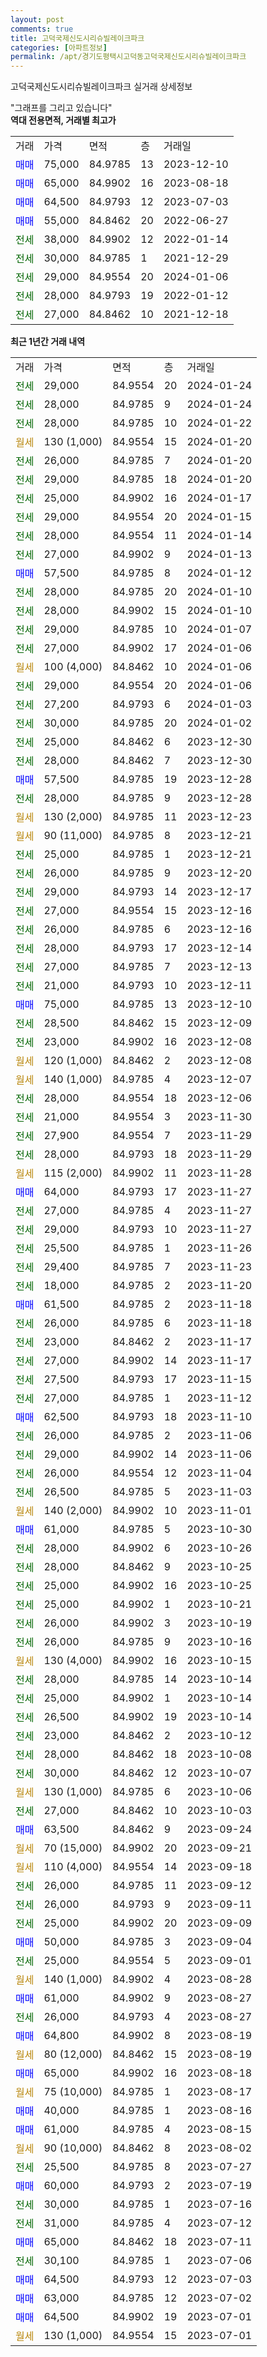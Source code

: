 ```yaml
---
layout: post
comments: true
title: 고덕국제신도시리슈빌레이크파크
categories: [아파트정보]
permalink: /apt/경기도평택시고덕동고덕국제신도시리슈빌레이크파크
---
```


고덕국제신도시리슈빌레이크파크 실거래 상세정보

<script type="text/javascript">
  google.charts.load('current', {'packages':['line', 'corechart']});
  google.charts.setOnLoadCallback(drawChart);

  function drawChart() {
    var data = new google.visualization.DataTable();
    data.addColumn('date', '거래일');
    data.addColumn('number', "매매");
    data.addColumn('number', "전세");
    data.addColumn('number', "전매");

    data.addRows([[new Date(Date.parse("2024-01-24")), null, 29000, null], [new Date(Date.parse("2024-01-24")), null, 28000, null], [new Date(Date.parse("2024-01-22")), null, 28000, null], [new Date(Date.parse("2024-01-20")), null, null, null], [new Date(Date.parse("2024-01-20")), null, 26000, null], [new Date(Date.parse("2024-01-20")), null, 29000, null], [new Date(Date.parse("2024-01-17")), null, 25000, null], [new Date(Date.parse("2024-01-15")), null, 29000, null], [new Date(Date.parse("2024-01-14")), null, 28000, null], [new Date(Date.parse("2024-01-13")), null, 27000, null], [new Date(Date.parse("2024-01-12")), 57500, null, null], [new Date(Date.parse("2024-01-10")), null, 28000, null], [new Date(Date.parse("2024-01-10")), null, 28000, null], [new Date(Date.parse("2024-01-07")), null, 29000, null], [new Date(Date.parse("2024-01-06")), null, 27000, null], [new Date(Date.parse("2024-01-06")), null, null, null], [new Date(Date.parse("2024-01-06")), null, 29000, null], [new Date(Date.parse("2024-01-03")), null, 27200, null], [new Date(Date.parse("2024-01-02")), null, 30000, null], [new Date(Date.parse("2023-12-30")), null, 25000, null], [new Date(Date.parse("2023-12-30")), null, 28000, null], [new Date(Date.parse("2023-12-28")), 57500, null, null], [new Date(Date.parse("2023-12-28")), null, 28000, null], [new Date(Date.parse("2023-12-23")), null, null, null], [new Date(Date.parse("2023-12-21")), null, null, null], [new Date(Date.parse("2023-12-21")), null, 25000, null], [new Date(Date.parse("2023-12-20")), null, 26000, null], [new Date(Date.parse("2023-12-17")), null, 29000, null], [new Date(Date.parse("2023-12-16")), null, 27000, null], [new Date(Date.parse("2023-12-16")), null, 26000, null], [new Date(Date.parse("2023-12-14")), null, 28000, null], [new Date(Date.parse("2023-12-13")), null, 27000, null], [new Date(Date.parse("2023-12-11")), null, 21000, null], [new Date(Date.parse("2023-12-10")), 75000, null, null], [new Date(Date.parse("2023-12-09")), null, 28500, null], [new Date(Date.parse("2023-12-08")), null, 23000, null], [new Date(Date.parse("2023-12-08")), null, null, null], [new Date(Date.parse("2023-12-07")), null, null, null], [new Date(Date.parse("2023-12-06")), null, 28000, null], [new Date(Date.parse("2023-11-30")), null, 21000, null], [new Date(Date.parse("2023-11-29")), null, 27900, null], [new Date(Date.parse("2023-11-29")), null, 28000, null], [new Date(Date.parse("2023-11-28")), null, null, null], [new Date(Date.parse("2023-11-27")), 64000, null, null], [new Date(Date.parse("2023-11-27")), null, 27000, null], [new Date(Date.parse("2023-11-27")), null, 29000, null], [new Date(Date.parse("2023-11-26")), null, 25500, null], [new Date(Date.parse("2023-11-23")), null, 29400, null], [new Date(Date.parse("2023-11-20")), null, 18000, null], [new Date(Date.parse("2023-11-18")), 61500, null, null], [new Date(Date.parse("2023-11-18")), null, 26000, null], [new Date(Date.parse("2023-11-17")), null, 23000, null], [new Date(Date.parse("2023-11-17")), null, 27000, null], [new Date(Date.parse("2023-11-15")), null, 27500, null], [new Date(Date.parse("2023-11-12")), null, 27000, null], [new Date(Date.parse("2023-11-10")), 62500, null, null], [new Date(Date.parse("2023-11-06")), null, 26000, null], [new Date(Date.parse("2023-11-06")), null, 29000, null], [new Date(Date.parse("2023-11-04")), null, 26000, null], [new Date(Date.parse("2023-11-03")), null, 26500, null], [new Date(Date.parse("2023-11-01")), null, null, null], [new Date(Date.parse("2023-10-30")), 61000, null, null], [new Date(Date.parse("2023-10-26")), null, 28000, null], [new Date(Date.parse("2023-10-25")), null, 28000, null], [new Date(Date.parse("2023-10-25")), null, 25000, null], [new Date(Date.parse("2023-10-21")), null, 25000, null], [new Date(Date.parse("2023-10-19")), null, 26000, null], [new Date(Date.parse("2023-10-16")), null, 26000, null], [new Date(Date.parse("2023-10-15")), null, null, null], [new Date(Date.parse("2023-10-14")), null, 28000, null], [new Date(Date.parse("2023-10-14")), null, 25000, null], [new Date(Date.parse("2023-10-14")), null, 26500, null], [new Date(Date.parse("2023-10-12")), null, 23000, null], [new Date(Date.parse("2023-10-08")), null, 28000, null], [new Date(Date.parse("2023-10-07")), null, 30000, null], [new Date(Date.parse("2023-10-06")), null, null, null], [new Date(Date.parse("2023-10-03")), null, 27000, null], [new Date(Date.parse("2023-09-24")), 63500, null, null], [new Date(Date.parse("2023-09-21")), null, null, null], [new Date(Date.parse("2023-09-18")), null, null, null], [new Date(Date.parse("2023-09-12")), null, 26000, null], [new Date(Date.parse("2023-09-11")), null, 26000, null], [new Date(Date.parse("2023-09-09")), null, 25000, null], [new Date(Date.parse("2023-09-04")), 50000, null, null], [new Date(Date.parse("2023-09-01")), null, 25000, null], [new Date(Date.parse("2023-08-28")), null, null, null], [new Date(Date.parse("2023-08-27")), 61000, null, null], [new Date(Date.parse("2023-08-27")), null, 26000, null], [new Date(Date.parse("2023-08-19")), 64800, null, null], [new Date(Date.parse("2023-08-19")), null, null, null], [new Date(Date.parse("2023-08-18")), 65000, null, null], [new Date(Date.parse("2023-08-17")), null, null, null], [new Date(Date.parse("2023-08-16")), 40000, null, null], [new Date(Date.parse("2023-08-15")), 61000, null, null], [new Date(Date.parse("2023-08-02")), null, null, null], [new Date(Date.parse("2023-07-27")), null, 25500, null], [new Date(Date.parse("2023-07-19")), 60000, null, null], [new Date(Date.parse("2023-07-16")), null, 30000, null], [new Date(Date.parse("2023-07-12")), null, 31000, null], [new Date(Date.parse("2023-07-11")), 65000, null, null], [new Date(Date.parse("2023-07-06")), null, 30100, null], [new Date(Date.parse("2023-07-03")), 64500, null, null], [new Date(Date.parse("2023-07-02")), 63000, null, null], [new Date(Date.parse("2023-07-01")), 64500, null, null], [new Date(Date.parse("2023-07-01")), null, null, null]]);

    var options = {
      hAxis: {
        format: 'yyyy/MM/dd'
      },    
      lineWidth: 0,
      pointsVisible: true,    
      title: '최근 1년간 유형별 실거래가 분포',
      legend: { position: 'bottom' }
    };

    var formatter = new google.visualization.NumberFormat({pattern:'###,###'} );
    formatter.format(data, 1);
    formatter.format(data, 2);
    
    setTimeout(function() {
        var chart = new google.visualization.LineChart(document.getElementById('columnchart_material'));
        chart.draw(data, (options));
        document.getElementById('loading').style.display = 'none';
    }, 200);
  }
</script>


<div id="loading" style="z-index:20; display: block; margin-left: 0px">"그래프를 그리고 있습니다"</div>
<div id="columnchart_material" style="width: 95%; margin-left: 0px; display: block"></div>
<!-- contents start -->
<b>역대 전용면적, 거래별 최고가</b>
<table class="sortable">
    <tr>
      <td>거래</td>
      <td>가격</td>
      <td>면적</td>
      <td>층</td>
      <td>거래일</td>
    </tr>
        <tr>
          <td><a style="color: blue">매매</a></td>
          <td>75,000</td>
          <td>84.9785</td>
          <td>13</td>
          <td>2023-12-10</td>
        </tr>            <tr>
          <td><a style="color: blue">매매</a></td>
          <td>65,000</td>
          <td>84.9902</td>
          <td>16</td>
          <td>2023-08-18</td>
        </tr>            <tr>
          <td><a style="color: blue">매매</a></td>
          <td>64,500</td>
          <td>84.9793</td>
          <td>12</td>
          <td>2023-07-03</td>
        </tr>            <tr>
          <td><a style="color: blue">매매</a></td>
          <td>55,000</td>
          <td>84.8462</td>
          <td>20</td>
          <td>2022-06-27</td>
        </tr>        
        <tr>
              <td><a style="color: darkgreen">전세</a></td>
              <td>38,000</td>
              <td>84.9902</td>
              <td>12</td>
              <td>2022-01-14</td>
            </tr>            <tr>
              <td><a style="color: darkgreen">전세</a></td>
              <td>30,000</td>
              <td>84.9785</td>
              <td>1</td>
              <td>2021-12-29</td>
            </tr>            <tr>
              <td><a style="color: darkgreen">전세</a></td>
              <td>29,000</td>
              <td>84.9554</td>
              <td>20</td>
              <td>2024-01-06</td>
            </tr>            <tr>
              <td><a style="color: darkgreen">전세</a></td>
              <td>28,000</td>
              <td>84.9793</td>
              <td>19</td>
              <td>2022-01-12</td>
            </tr>            <tr>
              <td><a style="color: darkgreen">전세</a></td>
              <td>27,000</td>
              <td>84.8462</td>
              <td>10</td>
              <td>2021-12-18</td>
            </tr>        
    
</table>

<b>최근 1년간 거래 내역</b>

<table class="sortable">
    <tr>
      <td>거래</td>
      <td>가격</td>
      <td>면적</td>
      <td>층</td>
      <td>거래일</td>
    </tr>
    <tr>
      <td><a style="color: darkgreen">전세</a></td>
      <td>29,000</td>
      <td>84.9554</td>
      <td>20</td>
      <td>2024-01-24</td>
    </tr>          <tr>
      <td><a style="color: darkgreen">전세</a></td>
      <td>28,000</td>
      <td>84.9785</td>
      <td>9</td>
      <td>2024-01-24</td>
    </tr>          <tr>
      <td><a style="color: darkgreen">전세</a></td>
      <td>28,000</td>
      <td>84.9785</td>
      <td>10</td>
      <td>2024-01-22</td>
    </tr>          <tr>
      <td><a style="color: darkgoldenrod">월세</a></td>
      <td>130 (1,000)</td>
      <td>84.9554</td>
      <td>15</td>
      <td>2024-01-20</td>
    </tr>          <tr>
      <td><a style="color: darkgreen">전세</a></td>
      <td>26,000</td>
      <td>84.9785</td>
      <td>7</td>
      <td>2024-01-20</td>
    </tr>          <tr>
      <td><a style="color: darkgreen">전세</a></td>
      <td>29,000</td>
      <td>84.9785</td>
      <td>18</td>
      <td>2024-01-20</td>
    </tr>          <tr>
      <td><a style="color: darkgreen">전세</a></td>
      <td>25,000</td>
      <td>84.9902</td>
      <td>16</td>
      <td>2024-01-17</td>
    </tr>          <tr>
      <td><a style="color: darkgreen">전세</a></td>
      <td>29,000</td>
      <td>84.9554</td>
      <td>20</td>
      <td>2024-01-15</td>
    </tr>          <tr>
      <td><a style="color: darkgreen">전세</a></td>
      <td>28,000</td>
      <td>84.9554</td>
      <td>11</td>
      <td>2024-01-14</td>
    </tr>          <tr>
      <td><a style="color: darkgreen">전세</a></td>
      <td>27,000</td>
      <td>84.9902</td>
      <td>9</td>
      <td>2024-01-13</td>
    </tr>          <tr>
      <td><a style="color: blue">매매</a></td>
      <td>57,500</td>
      <td>84.9785</td>
      <td>8</td>
      <td>2024-01-12</td>
    </tr>          <tr>
      <td><a style="color: darkgreen">전세</a></td>
      <td>28,000</td>
      <td>84.9785</td>
      <td>20</td>
      <td>2024-01-10</td>
    </tr>          <tr>
      <td><a style="color: darkgreen">전세</a></td>
      <td>28,000</td>
      <td>84.9902</td>
      <td>15</td>
      <td>2024-01-10</td>
    </tr>          <tr>
      <td><a style="color: darkgreen">전세</a></td>
      <td>29,000</td>
      <td>84.9785</td>
      <td>10</td>
      <td>2024-01-07</td>
    </tr>          <tr>
      <td><a style="color: darkgreen">전세</a></td>
      <td>27,000</td>
      <td>84.9902</td>
      <td>17</td>
      <td>2024-01-06</td>
    </tr>          <tr>
      <td><a style="color: darkgoldenrod">월세</a></td>
      <td>100 (4,000)</td>
      <td>84.8462</td>
      <td>10</td>
      <td>2024-01-06</td>
    </tr>          <tr>
      <td><a style="color: darkgreen">전세</a></td>
      <td>29,000</td>
      <td>84.9554</td>
      <td>20</td>
      <td>2024-01-06</td>
    </tr>          <tr>
      <td><a style="color: darkgreen">전세</a></td>
      <td>27,200</td>
      <td>84.9793</td>
      <td>6</td>
      <td>2024-01-03</td>
    </tr>          <tr>
      <td><a style="color: darkgreen">전세</a></td>
      <td>30,000</td>
      <td>84.9785</td>
      <td>20</td>
      <td>2024-01-02</td>
    </tr>          <tr>
      <td><a style="color: darkgreen">전세</a></td>
      <td>25,000</td>
      <td>84.8462</td>
      <td>6</td>
      <td>2023-12-30</td>
    </tr>          <tr>
      <td><a style="color: darkgreen">전세</a></td>
      <td>28,000</td>
      <td>84.8462</td>
      <td>7</td>
      <td>2023-12-30</td>
    </tr>          <tr>
      <td><a style="color: blue">매매</a></td>
      <td>57,500</td>
      <td>84.9785</td>
      <td>19</td>
      <td>2023-12-28</td>
    </tr>          <tr>
      <td><a style="color: darkgreen">전세</a></td>
      <td>28,000</td>
      <td>84.9785</td>
      <td>9</td>
      <td>2023-12-28</td>
    </tr>          <tr>
      <td><a style="color: darkgoldenrod">월세</a></td>
      <td>130 (2,000)</td>
      <td>84.9785</td>
      <td>11</td>
      <td>2023-12-23</td>
    </tr>          <tr>
      <td><a style="color: darkgoldenrod">월세</a></td>
      <td>90 (11,000)</td>
      <td>84.9785</td>
      <td>8</td>
      <td>2023-12-21</td>
    </tr>          <tr>
      <td><a style="color: darkgreen">전세</a></td>
      <td>25,000</td>
      <td>84.9785</td>
      <td>1</td>
      <td>2023-12-21</td>
    </tr>          <tr>
      <td><a style="color: darkgreen">전세</a></td>
      <td>26,000</td>
      <td>84.9785</td>
      <td>9</td>
      <td>2023-12-20</td>
    </tr>          <tr>
      <td><a style="color: darkgreen">전세</a></td>
      <td>29,000</td>
      <td>84.9793</td>
      <td>14</td>
      <td>2023-12-17</td>
    </tr>          <tr>
      <td><a style="color: darkgreen">전세</a></td>
      <td>27,000</td>
      <td>84.9554</td>
      <td>15</td>
      <td>2023-12-16</td>
    </tr>          <tr>
      <td><a style="color: darkgreen">전세</a></td>
      <td>26,000</td>
      <td>84.9785</td>
      <td>6</td>
      <td>2023-12-16</td>
    </tr>          <tr>
      <td><a style="color: darkgreen">전세</a></td>
      <td>28,000</td>
      <td>84.9793</td>
      <td>17</td>
      <td>2023-12-14</td>
    </tr>          <tr>
      <td><a style="color: darkgreen">전세</a></td>
      <td>27,000</td>
      <td>84.9785</td>
      <td>7</td>
      <td>2023-12-13</td>
    </tr>          <tr>
      <td><a style="color: darkgreen">전세</a></td>
      <td>21,000</td>
      <td>84.9793</td>
      <td>10</td>
      <td>2023-12-11</td>
    </tr>          <tr>
      <td><a style="color: blue">매매</a></td>
      <td>75,000</td>
      <td>84.9785</td>
      <td>13</td>
      <td>2023-12-10</td>
    </tr>          <tr>
      <td><a style="color: darkgreen">전세</a></td>
      <td>28,500</td>
      <td>84.8462</td>
      <td>15</td>
      <td>2023-12-09</td>
    </tr>          <tr>
      <td><a style="color: darkgreen">전세</a></td>
      <td>23,000</td>
      <td>84.9902</td>
      <td>16</td>
      <td>2023-12-08</td>
    </tr>          <tr>
      <td><a style="color: darkgoldenrod">월세</a></td>
      <td>120 (1,000)</td>
      <td>84.8462</td>
      <td>2</td>
      <td>2023-12-08</td>
    </tr>          <tr>
      <td><a style="color: darkgoldenrod">월세</a></td>
      <td>140 (1,000)</td>
      <td>84.9785</td>
      <td>4</td>
      <td>2023-12-07</td>
    </tr>          <tr>
      <td><a style="color: darkgreen">전세</a></td>
      <td>28,000</td>
      <td>84.9554</td>
      <td>18</td>
      <td>2023-12-06</td>
    </tr>          <tr>
      <td><a style="color: darkgreen">전세</a></td>
      <td>21,000</td>
      <td>84.9554</td>
      <td>3</td>
      <td>2023-11-30</td>
    </tr>          <tr>
      <td><a style="color: darkgreen">전세</a></td>
      <td>27,900</td>
      <td>84.9554</td>
      <td>7</td>
      <td>2023-11-29</td>
    </tr>          <tr>
      <td><a style="color: darkgreen">전세</a></td>
      <td>28,000</td>
      <td>84.9793</td>
      <td>18</td>
      <td>2023-11-29</td>
    </tr>          <tr>
      <td><a style="color: darkgoldenrod">월세</a></td>
      <td>115 (2,000)</td>
      <td>84.9902</td>
      <td>11</td>
      <td>2023-11-28</td>
    </tr>          <tr>
      <td><a style="color: blue">매매</a></td>
      <td>64,000</td>
      <td>84.9793</td>
      <td>17</td>
      <td>2023-11-27</td>
    </tr>          <tr>
      <td><a style="color: darkgreen">전세</a></td>
      <td>27,000</td>
      <td>84.9785</td>
      <td>4</td>
      <td>2023-11-27</td>
    </tr>          <tr>
      <td><a style="color: darkgreen">전세</a></td>
      <td>29,000</td>
      <td>84.9793</td>
      <td>10</td>
      <td>2023-11-27</td>
    </tr>          <tr>
      <td><a style="color: darkgreen">전세</a></td>
      <td>25,500</td>
      <td>84.9785</td>
      <td>1</td>
      <td>2023-11-26</td>
    </tr>          <tr>
      <td><a style="color: darkgreen">전세</a></td>
      <td>29,400</td>
      <td>84.9785</td>
      <td>7</td>
      <td>2023-11-23</td>
    </tr>          <tr>
      <td><a style="color: darkgreen">전세</a></td>
      <td>18,000</td>
      <td>84.9785</td>
      <td>2</td>
      <td>2023-11-20</td>
    </tr>          <tr>
      <td><a style="color: blue">매매</a></td>
      <td>61,500</td>
      <td>84.9785</td>
      <td>2</td>
      <td>2023-11-18</td>
    </tr>          <tr>
      <td><a style="color: darkgreen">전세</a></td>
      <td>26,000</td>
      <td>84.9785</td>
      <td>6</td>
      <td>2023-11-18</td>
    </tr>          <tr>
      <td><a style="color: darkgreen">전세</a></td>
      <td>23,000</td>
      <td>84.8462</td>
      <td>2</td>
      <td>2023-11-17</td>
    </tr>          <tr>
      <td><a style="color: darkgreen">전세</a></td>
      <td>27,000</td>
      <td>84.9902</td>
      <td>14</td>
      <td>2023-11-17</td>
    </tr>          <tr>
      <td><a style="color: darkgreen">전세</a></td>
      <td>27,500</td>
      <td>84.9793</td>
      <td>17</td>
      <td>2023-11-15</td>
    </tr>          <tr>
      <td><a style="color: darkgreen">전세</a></td>
      <td>27,000</td>
      <td>84.9785</td>
      <td>1</td>
      <td>2023-11-12</td>
    </tr>          <tr>
      <td><a style="color: blue">매매</a></td>
      <td>62,500</td>
      <td>84.9793</td>
      <td>18</td>
      <td>2023-11-10</td>
    </tr>          <tr>
      <td><a style="color: darkgreen">전세</a></td>
      <td>26,000</td>
      <td>84.9785</td>
      <td>2</td>
      <td>2023-11-06</td>
    </tr>          <tr>
      <td><a style="color: darkgreen">전세</a></td>
      <td>29,000</td>
      <td>84.9902</td>
      <td>14</td>
      <td>2023-11-06</td>
    </tr>          <tr>
      <td><a style="color: darkgreen">전세</a></td>
      <td>26,000</td>
      <td>84.9554</td>
      <td>12</td>
      <td>2023-11-04</td>
    </tr>          <tr>
      <td><a style="color: darkgreen">전세</a></td>
      <td>26,500</td>
      <td>84.9785</td>
      <td>5</td>
      <td>2023-11-03</td>
    </tr>          <tr>
      <td><a style="color: darkgoldenrod">월세</a></td>
      <td>140 (2,000)</td>
      <td>84.9902</td>
      <td>10</td>
      <td>2023-11-01</td>
    </tr>          <tr>
      <td><a style="color: blue">매매</a></td>
      <td>61,000</td>
      <td>84.9785</td>
      <td>5</td>
      <td>2023-10-30</td>
    </tr>          <tr>
      <td><a style="color: darkgreen">전세</a></td>
      <td>28,000</td>
      <td>84.9902</td>
      <td>6</td>
      <td>2023-10-26</td>
    </tr>          <tr>
      <td><a style="color: darkgreen">전세</a></td>
      <td>28,000</td>
      <td>84.8462</td>
      <td>9</td>
      <td>2023-10-25</td>
    </tr>          <tr>
      <td><a style="color: darkgreen">전세</a></td>
      <td>25,000</td>
      <td>84.9902</td>
      <td>16</td>
      <td>2023-10-25</td>
    </tr>          <tr>
      <td><a style="color: darkgreen">전세</a></td>
      <td>25,000</td>
      <td>84.9902</td>
      <td>1</td>
      <td>2023-10-21</td>
    </tr>          <tr>
      <td><a style="color: darkgreen">전세</a></td>
      <td>26,000</td>
      <td>84.9902</td>
      <td>3</td>
      <td>2023-10-19</td>
    </tr>          <tr>
      <td><a style="color: darkgreen">전세</a></td>
      <td>26,000</td>
      <td>84.9785</td>
      <td>9</td>
      <td>2023-10-16</td>
    </tr>          <tr>
      <td><a style="color: darkgoldenrod">월세</a></td>
      <td>130 (4,000)</td>
      <td>84.9902</td>
      <td>16</td>
      <td>2023-10-15</td>
    </tr>          <tr>
      <td><a style="color: darkgreen">전세</a></td>
      <td>28,000</td>
      <td>84.9785</td>
      <td>14</td>
      <td>2023-10-14</td>
    </tr>          <tr>
      <td><a style="color: darkgreen">전세</a></td>
      <td>25,000</td>
      <td>84.9902</td>
      <td>1</td>
      <td>2023-10-14</td>
    </tr>          <tr>
      <td><a style="color: darkgreen">전세</a></td>
      <td>26,500</td>
      <td>84.9902</td>
      <td>19</td>
      <td>2023-10-14</td>
    </tr>          <tr>
      <td><a style="color: darkgreen">전세</a></td>
      <td>23,000</td>
      <td>84.8462</td>
      <td>2</td>
      <td>2023-10-12</td>
    </tr>          <tr>
      <td><a style="color: darkgreen">전세</a></td>
      <td>28,000</td>
      <td>84.8462</td>
      <td>18</td>
      <td>2023-10-08</td>
    </tr>          <tr>
      <td><a style="color: darkgreen">전세</a></td>
      <td>30,000</td>
      <td>84.8462</td>
      <td>12</td>
      <td>2023-10-07</td>
    </tr>          <tr>
      <td><a style="color: darkgoldenrod">월세</a></td>
      <td>130 (1,000)</td>
      <td>84.9785</td>
      <td>6</td>
      <td>2023-10-06</td>
    </tr>          <tr>
      <td><a style="color: darkgreen">전세</a></td>
      <td>27,000</td>
      <td>84.8462</td>
      <td>10</td>
      <td>2023-10-03</td>
    </tr>          <tr>
      <td><a style="color: blue">매매</a></td>
      <td>63,500</td>
      <td>84.8462</td>
      <td>9</td>
      <td>2023-09-24</td>
    </tr>          <tr>
      <td><a style="color: darkgoldenrod">월세</a></td>
      <td>70 (15,000)</td>
      <td>84.9902</td>
      <td>20</td>
      <td>2023-09-21</td>
    </tr>          <tr>
      <td><a style="color: darkgoldenrod">월세</a></td>
      <td>110 (4,000)</td>
      <td>84.9554</td>
      <td>14</td>
      <td>2023-09-18</td>
    </tr>          <tr>
      <td><a style="color: darkgreen">전세</a></td>
      <td>26,000</td>
      <td>84.9785</td>
      <td>11</td>
      <td>2023-09-12</td>
    </tr>          <tr>
      <td><a style="color: darkgreen">전세</a></td>
      <td>26,000</td>
      <td>84.9793</td>
      <td>9</td>
      <td>2023-09-11</td>
    </tr>          <tr>
      <td><a style="color: darkgreen">전세</a></td>
      <td>25,000</td>
      <td>84.9902</td>
      <td>20</td>
      <td>2023-09-09</td>
    </tr>          <tr>
      <td><a style="color: blue">매매</a></td>
      <td>50,000</td>
      <td>84.9785</td>
      <td>3</td>
      <td>2023-09-04</td>
    </tr>          <tr>
      <td><a style="color: darkgreen">전세</a></td>
      <td>25,000</td>
      <td>84.9554</td>
      <td>5</td>
      <td>2023-09-01</td>
    </tr>          <tr>
      <td><a style="color: darkgoldenrod">월세</a></td>
      <td>140 (1,000)</td>
      <td>84.9902</td>
      <td>4</td>
      <td>2023-08-28</td>
    </tr>          <tr>
      <td><a style="color: blue">매매</a></td>
      <td>61,000</td>
      <td>84.9902</td>
      <td>9</td>
      <td>2023-08-27</td>
    </tr>          <tr>
      <td><a style="color: darkgreen">전세</a></td>
      <td>26,000</td>
      <td>84.9793</td>
      <td>4</td>
      <td>2023-08-27</td>
    </tr>          <tr>
      <td><a style="color: blue">매매</a></td>
      <td>64,800</td>
      <td>84.9902</td>
      <td>8</td>
      <td>2023-08-19</td>
    </tr>          <tr>
      <td><a style="color: darkgoldenrod">월세</a></td>
      <td>80 (12,000)</td>
      <td>84.8462</td>
      <td>15</td>
      <td>2023-08-19</td>
    </tr>          <tr>
      <td><a style="color: blue">매매</a></td>
      <td>65,000</td>
      <td>84.9902</td>
      <td>16</td>
      <td>2023-08-18</td>
    </tr>          <tr>
      <td><a style="color: darkgoldenrod">월세</a></td>
      <td>75 (10,000)</td>
      <td>84.9785</td>
      <td>1</td>
      <td>2023-08-17</td>
    </tr>          <tr>
      <td><a style="color: blue">매매</a></td>
      <td>40,000</td>
      <td>84.9785</td>
      <td>1</td>
      <td>2023-08-16</td>
    </tr>          <tr>
      <td><a style="color: blue">매매</a></td>
      <td>61,000</td>
      <td>84.9785</td>
      <td>4</td>
      <td>2023-08-15</td>
    </tr>          <tr>
      <td><a style="color: darkgoldenrod">월세</a></td>
      <td>90 (10,000)</td>
      <td>84.8462</td>
      <td>8</td>
      <td>2023-08-02</td>
    </tr>          <tr>
      <td><a style="color: darkgreen">전세</a></td>
      <td>25,500</td>
      <td>84.9785</td>
      <td>8</td>
      <td>2023-07-27</td>
    </tr>          <tr>
      <td><a style="color: blue">매매</a></td>
      <td>60,000</td>
      <td>84.9793</td>
      <td>2</td>
      <td>2023-07-19</td>
    </tr>          <tr>
      <td><a style="color: darkgreen">전세</a></td>
      <td>30,000</td>
      <td>84.9785</td>
      <td>1</td>
      <td>2023-07-16</td>
    </tr>          <tr>
      <td><a style="color: darkgreen">전세</a></td>
      <td>31,000</td>
      <td>84.9785</td>
      <td>4</td>
      <td>2023-07-12</td>
    </tr>          <tr>
      <td><a style="color: blue">매매</a></td>
      <td>65,000</td>
      <td>84.8462</td>
      <td>18</td>
      <td>2023-07-11</td>
    </tr>          <tr>
      <td><a style="color: darkgreen">전세</a></td>
      <td>30,100</td>
      <td>84.9785</td>
      <td>1</td>
      <td>2023-07-06</td>
    </tr>          <tr>
      <td><a style="color: blue">매매</a></td>
      <td>64,500</td>
      <td>84.9793</td>
      <td>12</td>
      <td>2023-07-03</td>
    </tr>          <tr>
      <td><a style="color: blue">매매</a></td>
      <td>63,000</td>
      <td>84.9785</td>
      <td>12</td>
      <td>2023-07-02</td>
    </tr>          <tr>
      <td><a style="color: blue">매매</a></td>
      <td>64,500</td>
      <td>84.9902</td>
      <td>19</td>
      <td>2023-07-01</td>
    </tr>          <tr>
      <td><a style="color: darkgoldenrod">월세</a></td>
      <td>130 (1,000)</td>
      <td>84.9554</td>
      <td>15</td>
      <td>2023-07-01</td>
    </tr>      </table>
<!-- contents end -->    

